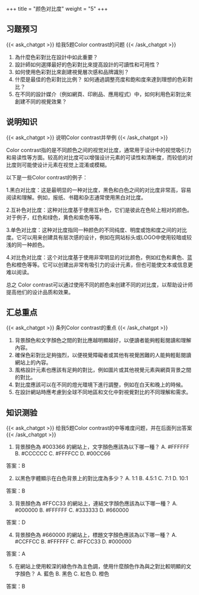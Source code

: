 +++
title = "颜色对比度"
weight = "5"
+++
## 习题预习
{{< ask_chatgpt >}}
给我5题Color contrast的问题
{{< /ask_chatgpt >}}



1. 為什麼色彩對比在設計中如此重要？
2. 設計師如何選擇最好的色彩對比來提高設計的可讀性和可用性？
3. 如何使用色彩對比來創建視覺層次感和品牌識別？
4. 什麼是最佳的色彩對比比例？ 如何通過調整亮度和飽和度來達到理想的色彩對比？
5. 在不同的設計媒介（例如網頁、印刷品、應用程式）中，如何利用色彩對比來創建不同的視覺效果？   

## 说明知识
{{< ask_chatgpt >}}
说明Color contrast并举例
{{< /ask_chatgpt >}}



Color contrast指的是不同颜色之间的视觉对比度，通常用于设计中的视觉吸引力和易读性等方面。较高的对比度可以增强设计元素的可读性和清晰度，而较低的对比度则可能使设计元素在视觉上混淆或模糊。

以下是一些Color contrast的例子：

1.黑白对比度：这是最明显的一种对比度，黑色和白色之间的对比度非常高，容易阅读和理解。例如，报纸、书籍和杂志通常使用黑白对比度。

2.互补色对比度：这种对比度基于使用互补色，它们是彼此在色轮上相对的颜色。对于例子，红色和绿色，黄色和紫色等等。

3.单色对比度：这种对比度指同一种颜色的不同纯度、明度或饱和度之间的对比度。它可以用来创建具有层次感的设计，例如在网站标头或LOGO中使用较暗或较浅的同一种颜色。

4.对比色对比度：这个对比度基于使用非常明显的对比颜色，例如红色和黄色、蓝色和橙色等等。它可以创建出非常有吸引力的设计元素，但也可能使文本或信息更难以阅读。

总之 Color contrast可以通过使用不同的颜色来创建不同的对比度，以帮助设计师提高他们的设计品质和效果。   

## 汇总重点
{{< ask_chatgpt >}}
条列Color contrast的重点
{{< /ask_chatgpt >}}



1. 背景顏色和文字顏色之間的對比應越明顯越好，以便讀者能夠輕鬆閱讀和理解內容。
2. 確保色彩對比足夠強烈，以便視覺障礙者或其他有視覺困難的人能夠輕鬆閱讀網站上的內容。
3. 風格設計元素也應該有足夠的對比，例如圖片或其他視覺元素與網頁背景之間的對比。
4. 對比度應該可以在不同的燈光環境下進行調整，例如在白天和晚上的時候。
5. 在設計網站時應考慮到全球不同地區和文化中對視覺對比的不同理解和需求。   

## 知识测验
{{< ask_chatgpt >}}
给我5题Color contrast的中等难度问题，并在后面列出答案
{{< /ask_chatgpt >}}



1. 背景顏色為 #003366 的網站上，文字顏色應該為以下哪一種？
A. #FFFFFF
B. #CCCCCC
C. #FFFFCC
D. #00CC66

答案：B

2. 以黑色字體顯示在白色背景上的對比度為多少？
A. 1:1
B. 4.5:1
C. 7:1
D. 10:1

答案：B

3. 背景顏色為 #FFCC33 的網站上，連結文字顏色應該為以下哪一種？
A. #000000
B. #FFFFFF
C. #333333
D. #660000

答案：D

4. 背景顏色為 #660000 的網站上，標題文字顏色應該為以下哪一種？
A. #CCFFCC
B. #FFFFFF
C. #FFCC33
D. #000000

答案：A

5. 在網站上使用較深的綠色作為主色調，使用什麼顏色作為與之對比較明顯的文字顏色？
A. 藍色
B. 黑色
C. 紅色
D. 橙色

答案：B   

